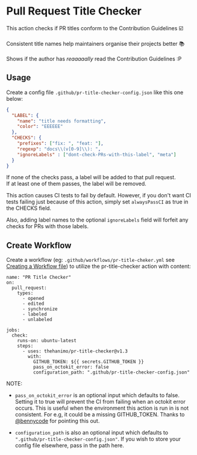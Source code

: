 # Pull Request Title Checker

<!-- prettier-ignore -->
This action checks if PR titles conform to the Contribution Guidelines :ballot_box_with_check: <br/><br/>
Consistent title names help maintainers organise their projects better :books: <br/><br/>
Shows if the author has _reaaaaally_ read the Contribution Guidelines :P

## Usage

Create a config file `.github/pr-title-checker-config.json` like this one below:

```json
{
  "LABEL": {
    "name": "title needs formatting",
    "color": "EEEEEE"
  },
  "CHECKS": {
    "prefixes": ["fix: ", "feat: "],
    "regexp": "docs\\(v[0-9]\\): ",
    "ignoreLabels" : ["dont-check-PRs-with-this-label", "meta"]
  }
}
```

If none of the checks pass, a label will be added to that pull request. \
If at least one of them passes, the label will be removed.

This action causes CI tests to fail by default. However, if you don't want CI tests failing just because of this action, simply set `alwaysPassCI` as true in the CHECKS field.

Also, adding label names to the optional `ignoreLabels` field will forfeit any checks for PRs with those labels.

## Create Workflow

Create a workflow (eg: `.github/workflows/pr-title-cheker.yml` see [Creating a Workflow file](https://help.github.com/en/articles/configuring-a-workflow#creating-a-workflow-file)) to utilize the pr-title-checker action with content:

```
name: "PR Title Checker"
on:
  pull_request:
    types:
      - opened
      - edited
      - synchronize
      - labeled
      - unlabeled

jobs:
  check:
    runs-on: ubuntu-latest
    steps:
      - uses: thehanimo/pr-title-checker@v1.3
        with:
          GITHUB_TOKEN: ${{ secrets.GITHUB_TOKEN }}
          pass_on_octokit_error: false
          configuration_path: ".github/pr-title-checker-config.json"
```
NOTE:
* `pass_on_octokit_error` is an optional input which defaults to false. Setting it to true will prevent the CI from failing when an octokit error occurs. This is useful when the environment this action is run in is not consistent. For e.g, it could be a missing GITHUB_TOKEN. Thanks to [@bennycode](https://github.com/bennycode) for pointing this out.

* `configuration_path` is also an optional input which defaults to `".github/pr-title-checker-config.json"`. If you wish to store your config file elsewhere, pass in the path here.
